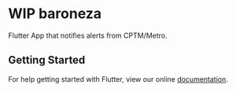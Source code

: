# WIP baroneza

Flutter App that notifies alerts from CPTM/Metro.

## Getting Started

For help getting started with Flutter, view our online
[documentation](https://flutter.io/).
